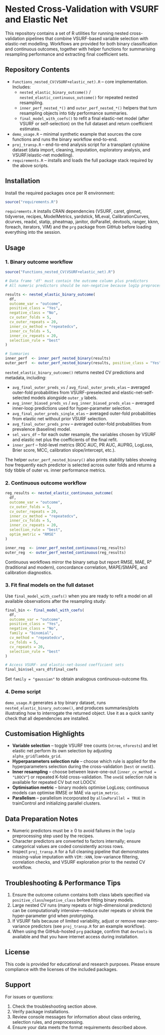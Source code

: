 # Nested Cross-Validation with VSURF and Elastic Net

This repository contains a set of R utilities for running nested cross-validation pipelines that combine VSURF-based variable selection with elastic-net modelling.  Workflows are provided for both binary classification and continuous outcomes, together with helper functions for summarising resampling performance and extracting final coefficient sets.

## Repository Contents

- `Functions_nested_CV(VSURF+elastic_net).R` – core implementation.  Includes:
  - `nested_elastic_binary_outcome()` / `nested_elastic_continuous_outcome()` for repeated nested resampling.
  - `inner_perf_nested_*()` and `outer_perf_nested_*()` helpers that turn resampling objects into tidy performance summaries.
  - `final_model_with_coefs()` to refit a final elastic-net model (after VSURF or self-selection) on the full dataset and return coefficient estimates.
- `demo_usage.R` – minimal synthetic example that sources the core functions and runs the binary workflow end-to-end.
- `proj_transp.R` – end-to-end analysis script for a transplant cytokine dataset (data import, cleaning, imputation, exploratory analysis, and VSURF/elastic-net modelling).
- `requirements.R` – installs and loads the full package stack required by the above scripts.

## Installation

Install the required packages once per R environment:

```r
source("requirements.R")
```

`requirements.R` installs CRAN dependencies (VSURF, caret, glmnet, tidyverse, recipes, ModelMetrics, yardstick, MLeval, CalibrationCurves, dcurves, readxl, statip, pheatmap, janitor, doParallel, devtools, ranger, kknn, foreach, iterators, VIM) and the `prg` package from GitHub before loading everything into the session.

## Usage

### 1. Binary outcome workflow

```r
source("Functions_nested_CV(VSURF+elastic_net).R")

# Data frame 'df' must contain the outcome column plus predictors
# All numeric predictors should be non-negative because log1p preprocessing is applied

results <- nested_elastic_binary_outcome(
  df,
  outcome_var = "outcome",
  positive_class = "Yes",
  negative_class = "No",
  cv_outer_folds = 5,
  cv_outer_repeats = 20,
  inner_cv_method = "repeatedcv",
  inner_cv_folds = 5,
  inner_cv_repeats = 20,
  selection_rule = "best"
)

# Summaries
inner_perf  <- inner_perf_nested_binary(results)
outer_perf  <- outer_perf_nested_binary(results, positive_class = "Yes")
```

`nested_elastic_binary_outcome()` returns nested CV predictions and metadata, including:

- `avg_final_outer_preds_vs` / `avg_final_outer_preds_elas` – averaged outer-fold probabilities from VSURF-preselected and elastic-net-self-selected models alongside `outer_y` labels.
- `avg_inner_biased_preds_vs` / `avg_inner_biased_preds_elas` – averaged inner-loop predictions used for hyper-parameter selection.
- `avg_final_outer_preds_single_elas` – averaged outer-fold probabilities from elastic net without prior VSURF selection.
- `avg_final_outer_preds_prev` – averaged outer-fold probabilities from prevalence (baseline) model.
- `sel_vars_df` – for each outer resample, the variables chosen by VSURF and elastic net plus the coefficients of the final refit.
- `inner_perf` – fold-level metrics (ROC AUC, PR AUC, AUPRG, LogLoss, Brier score, MCC, calibration slope/intercept, etc.).

The helper `outer_perf_nested_binary()` also prints stability tables showing how frequently each predictor is selected across outer folds and returns a tidy tibble of outer vs. inner performance metrics.

### 2. Continuous outcome workflow

```r
reg_results <- nested_elastic_continuous_outcome(
  df,
  outcome_var = "outcome",
  cv_outer_folds = 5,
  cv_outer_repeats = 20,
  inner_cv_method = "repeatedcv",
  inner_cv_folds = 5,
  inner_cv_repeats = 20,
  selection_rule = "best",
  optim_metric = "RMSE"
)

inner_reg  <- inner_perf_nested_continuous(reg_results)
outer_reg  <- outer_perf_nested_continuous(reg_results)
```

Continuous workflows mirror the binary setup but report RMSE, MAE, R² (traditional and modern), concordance correlation, MAPE/SMAPE, and calibration diagnostics.

### 3. Fit final models on the full dataset

Use `final_model_with_coefs()` when you are ready to refit a model on all available observations after the resampling study:

```r
final_bin <- final_model_with_coefs(
  df,
  outcome_var = "outcome",
  positive_class = "Yes",
  negative_class = "No",
  family = "binomial",
  cv_method = "repeatedcv",
  cv_folds = 5,
  cv_repeats = 20,
  selection_rule = "best"
)

# Access VSURF- and elastic-net-based coefficient sets
final_bin$sel_vars_df$final_coefs
```

Set `family = "gaussian"` to obtain analogous continuous-outcome fits.

### 4. Demo script

`demo_usage.R` generates a toy binary dataset, runs `nested_elastic_binary_outcome()`, and produces summaries/plots illustrating how to interrogate the returned object.  Use it as a quick sanity check that all dependencies are installed.

## Customisation Highlights

- **Variable selection** – toggle VSURF tree counts (`ntree`, `nforests`) and let elastic net perform its own selection by adjusting `alpha_grid`/`lambda_grid`.
- **Hyperparameters selection rule** – choose which rule is applied for the hyperparameters selection during the cross-validation (`best` or `oneSE`).
- **Inner resampling** – choose between leave-one-out (`inner_cv_method = "LOOCV"`) or repeated K-fold cross-validation.  The `oneSE` selection rule is available for repeated CV but not LOOCV.
- **Optimisation metric** – binary models optimise LogLoss; continuous models can optimise RMSE or MAE via `optim_metric`.
- **Parallelism** – parallelism incorporated by `allowParallel = TRUE` in trainControl and initializing parallel clusters. 

## Data Preparation Notes

- Numeric predictors must be ≥ 0 to avoid failures in the `log1p` preprocessing step used by the recipes.
- Character predictors are converted to factors internally; ensure categorical values are coded consistently across rows.
- Inspect `proj_transp.R` for a full cleaning pipeline that demonstrates missing-value imputation with `VIM::kNN`, low-variance filtering, correlation checks, and VSURF exploration prior to the nested CV workflow.

## Troubleshooting & Performance Tips

1. Ensure the outcome column contains both class labels specified via `positive_class`/`negative_class` before fitting binary models.
2. Large nested CV runs (many repeats or high-dimensional predictors) can be computationally intensive—reduce outer repeats or shrink the hyper-parameter grid when prototyping.
3. If VSURF fails because of limited variability, adjust or remove near-zero-variance predictors (see `proj_transp.R` for an example workflow).
4. When using the GitHub-hosted `prg` package, confirm that `devtools` is available and that you have internet access during installation.

## License

This code is provided for educational and research purposes.  Please ensure compliance with the licenses of the included packages.

## Support

For issues or questions:
1. Check the troubleshooting section above.
2. Verify package installations.
3. Review console messages for information about class ordering, selection rules, and preprocessing.
4. Ensure your data meets the format requirements described above.
